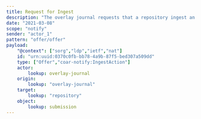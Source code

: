 ```yaml
---
title: Request for Ingest
description: "The overlay journal requests that a repository ingest an author's submitted manuscript"
date: "2021-03-08"
scope: "notify"
sender: "actor_1"
pattern: "offer/offer"
payload:
    "@context": ["sorg","ldp","ietf","nat"]
    id: "urn:uuid:0370c0fb-bb78-4a9b-87f5-bed307a509dd"
    type: ["Offer","coar-notify:IngestAction"]
    actor:
        lookup: overlay-journal
    origin:
        lookup: "overlay-journal"
    target:
        lookup: "repository"
    object:
        lookup: submission
---
```


